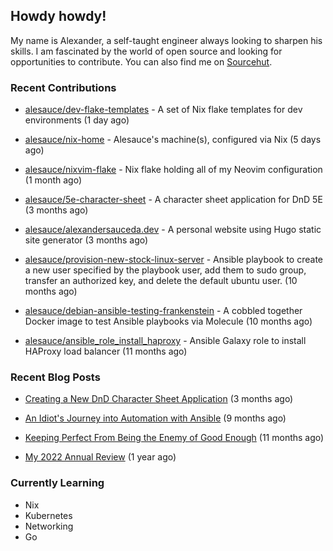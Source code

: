 ## Howdy howdy!

My name is Alexander, a self-taught engineer always looking to sharpen his skills. I am fascinated by the world of open source and looking for opportunities to contribute. You can also find me on [Sourcehut](https://sr.ht/~crow-magnon/).

### Recent Contributions

- [alesauce/dev-flake-templates](https://github.com/alesauce/dev-flake-templates) - A set of Nix flake templates for dev environments (1 day ago)

- [alesauce/nix-home](https://github.com/alesauce/nix-home) - Alesauce&#39;s machine(s), configured via Nix (5 days ago)

- [alesauce/nixvim-flake](https://github.com/alesauce/nixvim-flake) - Nix flake holding all of my Neovim configuration (1 month ago)

- [alesauce/5e-character-sheet](https://github.com/alesauce/5e-character-sheet) - A character sheet application for DnD 5E (3 months ago)

- [alesauce/alexandersauceda.dev](https://github.com/alesauce/alexandersauceda.dev) - A personal website using Hugo static site generator (3 months ago)

- [alesauce/provision-new-stock-linux-server](https://github.com/alesauce/provision-new-stock-linux-server) - Ansible playbook to create a new user specified by the playbook user, add them to sudo group, transfer an authorized key, and delete the default ubuntu user.  (10 months ago)

- [alesauce/debian-ansible-testing-frankenstein](https://github.com/alesauce/debian-ansible-testing-frankenstein) - A cobbled together Docker image to test Ansible playbooks via Molecule (10 months ago)

- [alesauce/ansible_role_install_haproxy](https://github.com/alesauce/ansible_role_install_haproxy) - Ansible Galaxy role to install HAProxy load balancer (11 months ago)


### Recent Blog Posts

 - [Creating a New DnD Character Sheet Application](https://alexandersauceda.dev/posts/dnd-character-sheet-app-design-doc-v1/) (3 months ago)

 - [An Idiot&#39;s Journey into Automation with Ansible](https://alexandersauceda.dev/posts/creating-ansible-homelab-roles/) (9 months ago)

 - [Keeping Perfect From Being the Enemy of Good Enough](https://alexandersauceda.dev/posts/perfect-as-enemy/) (11 months ago)

 - [My 2022 Annual Review](https://alexandersauceda.dev/posts/annual-review/) (1 year ago)


### Currently Learning
- Nix
- Kubernetes
- Networking
- Go

